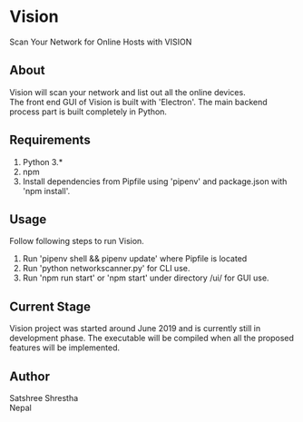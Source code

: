 # Vision
Scan Your Network for Online Hosts with VISION   

## About
Vision will scan your network and list out all the online devices.  
The front end GUI of Vision is built with 'Electron'. The main backend process part is built completely in Python. 

## Requirements
1. Python 3.*  
2. npm  
3. Install dependencies from Pipfile using 'pipenv' and package.json with 'npm install'.  

## Usage
Follow following steps to run Vision.  
1. Run 'pipenv shell && pipenv update' where Pipfile is located  
2. Run 'python networkscanner.py' for CLI use.  
3. Run 'npm run start' or 'npm start' under directory /ui/ for GUI use.  

## Current Stage
Vision project was started around June 2019 and is currently still in development phase. The executable will be compiled when all the proposed features will be implemented.   

## Author
Satshree Shrestha  
Nepal
